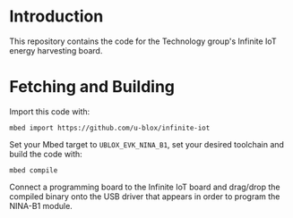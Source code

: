 # Introduction
This repository contains the code for the Technology group's Infinite IoT energy harvesting board.

# Fetching and Building
Import this code with:

`mbed import https://github.com/u-blox/infinite-iot`

Set your Mbed target to `UBLOX_EVK_NINA_B1`, set your desired toolchain and build the code with:

`mbed compile`

Connect a programming board to the Infinite IoT board and drag/drop the compiled binary onto the USB driver that appears in order to program the NINA-B1 module.
